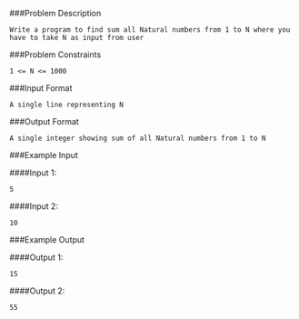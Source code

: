 ###Problem Description

```
Write a program to find sum all Natural numbers from 1 to N where you have to take N as input from user
```



###Problem Constraints

```
1 <= N <= 1000
```



###Input Format

```
A single line representing N
```



###Output Format

```
A single integer showing sum of all Natural numbers from 1 to N
```



###Example Input

####Input 1:

```
5
```
####Input 2:

```
10
```


###Example Output

####Output 1:

```
15
```
####Output 2:

```
55
```